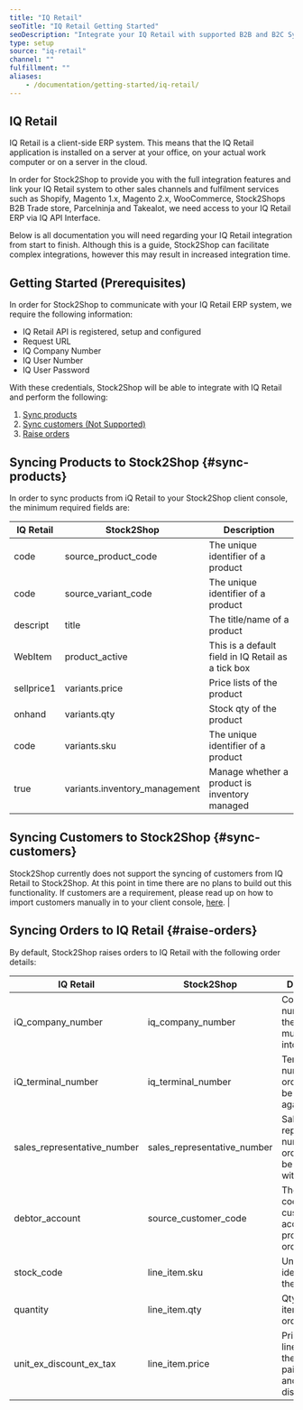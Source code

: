 ```yaml
---
title: "IQ Retail"
seoTitle: "IQ Retail Getting Started"
seoDescription: "Integrate your IQ Retail with supported B2B and B2C Systems through Stock2Shop"
type: setup
source: "iq-retail"
channel: ""
fulfillment: ""
aliases:
    - /documentation/getting-started/iq-retail/
---
```


## IQ Retail
IQ Retail is a client-side ERP system. 
This means that the IQ Retail application is installed on a server at your office, on your actual work computer or on a server in the cloud.

In order for Stock2Shop to provide you with the full integration features and link your IQ Retail system 
to other sales channels and fulfilment services such as Shopify, Magento 1.x, Magento 2.x, WooCommerce, Stock2Shops B2B Trade store, 
Parcelninja and Takealot, we need access to your IQ Retail ERP via IQ API Interface.

Below is all documentation you will need regarding your IQ Retail integration from start to finish.
Although this is a guide, Stock2Shop can facilitate complex integrations, however this may result in increased integration time.

## Getting Started (Prerequisites)
In order for Stock2Shop to communicate with your IQ Retail ERP system, we require the following information:

- IQ Retail API is registered, setup and configured
- Request URL
- IQ Company Number
- IQ User Number
- IQ User Password

With these credentials, Stock2Shop will be able to integrate with 
IQ Retail and perform the following:

1. [Sync products](#sync-products) 
2. [Sync customers (Not Supported)](#sync-customers) 
3. [Raise orders](#raise-orders) 

## Syncing Products to Stock2Shop {#sync-products}
In order to sync products from iQ Retail to your Stock2Shop client console, 
the minimum required fields are:

| IQ Retail           | Stock2Shop                     | Description                                        |
| ------------------- | ------------------------------ | -------------------------------------------------- |
| code                | source_product_code            | The unique identifier of a product                 |
| code                | source_variant_code            | The unique identifier of a product                 |
| descript            | title                          | The title/name of a product                        |
| WebItem             | product_active                 | This is a default field in IQ Retail as a tick box |
| sellprice1          | variants.price                 | Price lists of the product                         |
| onhand              | variants.qty                   | Stock qty of the product                           |
| code                | variants.sku                   | The unique identifier of a product                 |
| true                | variants.inventory_management  | Manage whether a product is inventory managed      |

## Syncing Customers to Stock2Shop  {#sync-customers}
Stock2Shop currently does not support the syncing of customers from IQ Retail to Stock2Shop. 
At this point in time there are no plans to build out this functionality. 
If customers are a requirement, please read up on how to import customers manually in to your client console, [here](/help/how-it-works-customer-import "Manually import customers into Stock2Shop").                                                                        |

## Syncing Orders to IQ Retail {#raise-orders}
By default, Stock2Shop raises orders to IQ Retail with the following order details:

| IQ Retail                     | Stock2Shop                    | Description                                                          |
| ----------------------------- | ----------------------------- | -------------------------------------------------------------------- |
| iQ_company_number             | iq_company_number             | Company id / number that the orders must process into                  |
| iQ_terminal_number            | iq_terminal_number            | Terminal number that orders must be processed against                |
| sales_representative_number   | sales_representative_number   | Sales representative number that orders must be processed with       |
| debtor_account                | source_customer_code          | The name / code of the customer account to process the order against   |
| stock_code                    | line_item.sku                 | Unique identifier of the line item                                   |
| quantity                      | line_item.qty                 | Qty of the line item that was ordered                                |
| unit_ex_discount_ex_tax       | line_item.price               | Price of the line item that the customer paid ex tax and ex discount |


